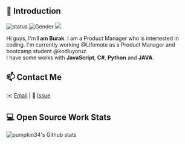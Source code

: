 ## 👋 Introduction




![status](https://img.shields.io/badge/status-up-brightgreen) ![Gender](https://img.shields.io/badge/gender-%F0%9F%A4%B5-lightgrey) ![](https://visitor-badge.glitch.me/badge?page_id=github.com/pumpkin34)

Hi guys, I'm **I am Burak**. I am a Product Manager who is intertested in coding. I'm currently working @Lifemote as a Product Manager and bootcamp student @kodluyoruz.  
I have some works with **JavaScript**, **C#**, **Python** and **JAVA**.
## 📫 Contact Me 

✉️ [Email](mailto:burakalparsln@gmail.com) | 💬 [Issue](https://github.com/pumpkin34/pumpkin34/issues/me) 


## 💻 Open Source Work Stats


![pumpkin34's Github stats](https://github-readme-stats.vercel.app/api?username=pumpkin34&show_icons=true)

